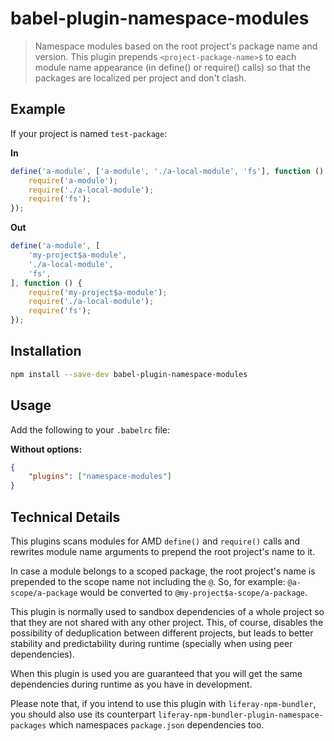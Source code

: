 # babel-plugin-namespace-modules

> Namespace modules based on the root project's package name and version. This plugin prepends `<project-package-name>$` to each module name appearance (in define() or require() calls) so that the packages are localized per project and don't clash.

## Example

If your project is named `test-package`:

**In**

```javascript
define('a-module', ['a-module', './a-local-module', 'fs'], function () {
	require('a-module');
	require('./a-local-module');
	require('fs');
});
```

**Out**

```javascript
define('a-module', [
	'my-project$a-module',
	'./a-local-module',
	'fs',
], function () {
	require('my-project$a-module');
	require('./a-local-module');
	require('fs');
});
```

## Installation

```sh
npm install --save-dev babel-plugin-namespace-modules
```

## Usage

Add the following to your `.babelrc` file:

**Without options:**

```json
{
	"plugins": ["namespace-modules"]
}
```

## Technical Details

This plugins scans modules for AMD `define()` and `require()` calls and rewrites module name arguments to prepend the root project's name to it.

In case a module belongs to a scoped package, the root project's name is prepended to the scope name not including the `@`. So, for example: `@a-scope/a-package` would be converted to `@my-project$a-scope/a-package`.

This plugin is normally used to sandbox dependencies of a whole project so that they are not shared with any other project. This, of course, disables the possibility of deduplication between different projects, but leads to better stability and predictability during runtime (specially when using peer dependencies).

When this plugin is used you are guaranteed that you will get the same dependencies during runtime as you have in development.

Please note that, if you intend to use this plugin with `liferay-npm-bundler`, you should also use its counterpart `liferay-npm-bundler-plugin-namespace-packages` which namespaces `package.json` dependencies too.
